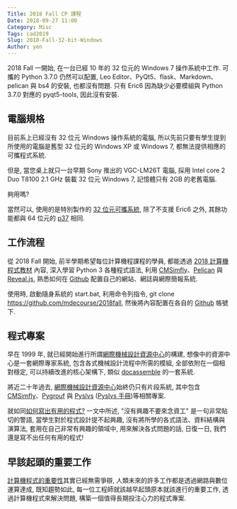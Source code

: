 ```yaml
---
Title: 2018 Fall CP 課程
Date: 2018-09-27 11:00
Category: Misc
Tags: cad2019
Slug: 2018-Fall-32-bit-Windows
Author: yen
---
```


2018 Fall 一開始, 在一台已經 10 年的 32 位元的 Windows 7 操作系統中工作. 可攜的 Python 3.7.0 仍然可以配置, Leo Editor、PyQt5、flask、Markdown、pelican 與 bs4 的安裝, 也都沒有問題. 只有 Eric6 因為缺少必要模組與 Python 3.7.0 對應的 pyqt5-tools, 因此沒有安裝.

<!-- PELICAN_END_SUMMARY -->

電腦規格
----

目前系上已經沒有 32 位元 Windows 操作系統的電腦, 所以先前只要有學生提到所使用的電腦是舊型 32 位元的 Windows XP 或 Windows 7, 都無法提供相應的可攜程式系統.

但是, 當您桌上就只一台早期 Sony 推出的 VGC-LM26T 電腦, 採用 Intel core 2 Duo T8100 2.1 GHz 裝載 32 位元 Windows 7, 記憶體只有 2GB 的老舊電腦.

夠用嗎?

當然可以, 使用的是特別製作的 [32 位元可攜系統], 除了不支援 Eric6 之外, 其餘功能都與 64 位元的  [p37] 相同.

[32 位元可攜系統]: https://mde1a1.kmol.info/2017fall/raw/p37_32.7z?name=c272a694f98180f8d1272b43f7d7b4fdd8f7f550
[p37]: https://drive.google.com/file/d/1DWtyoUhl8CycKJ8uulB3viRXE39KqpE1/view?usp=sharing

工作流程
----

從 2018 Fall 開始, 前半學期希望每位計算機程課程的學員, 都能透過 [2018 計算機程式教材] 內容, 深入學習 Python 3 各種程式語法, 利用 [CMSimfly]、[Pelican] 與 [Reveal.js], 熟悉如何在 [Github] 配置自己的網站、網誌與網際簡報系統.

使用時, 啟動隨身系統的 start.bat, 利用命令列指令, git clone https://github.com/mdecourse/2018fall, 然後將內容配置在各自的 [Github] 帳號下.

[Github]: https://github.com/
[2018 計算機程式教材]:  http://mde.tw/cp2018/content/
[CMSimfly]: https://github.com/chiamingyen/cmsimfly
[Pelican]: https://github.com/getpelican/pelican
[Reveal.js]: https://revealjs.com/

程式專案
----

早在 1999 年, 就已經開始進行所謂[網際機械設計資源中心]的構建, 想像中的資源中心是一套網際專家系統, 包含各式機械設計流程中所需的模組, 全部依附在一個相對穩定, 可以持續改進的核心架構下, 類似 [docassemble] 的一套系統.

將近二十年過去, [網際機械設計資源中心]始終仍只有片段系統, 其中包含 [CMSimfly]、[Pygrouf] 與 [Pyslvs] ([Pyslvs 手冊])等相關專案.

就如同[如何寫出有用的程式?] 一文中所述, "沒有興趣不要來念資工" 是一句非常貼切的警語, 當學生對於程式設計提不起興趣, 沒有將所學的各式語法、資料結構與演算法, 套用在自己非常有興趣的領域中, 用來解決各式問題的話, 日復一日, 我們還是寫不出任何有用的程式!

[網際機械設計資源中心]: https://webcache.googleusercontent.com/search?q=cache:sqYPNC8_mgoJ:https://www.most.gov.tw/sci/ch/detail%3Farticle_uid%3D4ee546e6-73fa-43a8-b1df-a5a0a1fe1824%26menu_id%3D0bac23e6-b3df-4fe0-b152-2e1050eb2f2c%26content_type%3DP%26view_mode%3DlistView+&cd=6&hl=zh-TW&ct=clnk&gl=tw
[docassemble]: https://github.com/jhpyle/docassemble
[Pygrouf]: https://github.com/chiamingyen/pygrouf
[Pyslvs]: https://github.com/KmolYuan/Pyslvs-PyQt5
[Pyslvs 手冊]: http://www.pyslvs.com/content/
[如何寫出有用的程式?]: http://blog.ez2learn.com/2009/06/27/how-to-write-useful-program/

早該起頭的重要工作
----

[計算機程式的重要性]其實已經無需爭辯, 人類未來的許多工作都是透過網路與數位運算達成, 既知趨勢如此, 每一位工程師就該越早起頭原本就該進行的重要工作, 透過計算機程式來解決問題, 構築一個值得長期投注心力的程式專案.

[計算機程式的重要性]: https://www.quora.com/Why-is-programming-so-important-in-the-modern-world
